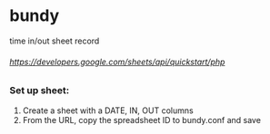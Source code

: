 # bundy
time in/out sheet record

###### https://developers.google.com/sheets/api/quickstart/php

### Set up sheet:
1. Create a sheet with a DATE, IN, OUT columns
2. From the URL, copy the spreadsheet ID to bundy.conf and save

